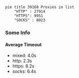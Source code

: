
```mermaid
pie title 39168 Proxies in list
    "HTTP" : 27914
    "HTTPS": 9951
    "SOCKS" : 8023
```

### Some Info
#### Average Timeout

- mixed: 4.0s
- http: 2.3s
- https: 8.2s
- socks: 6.4s